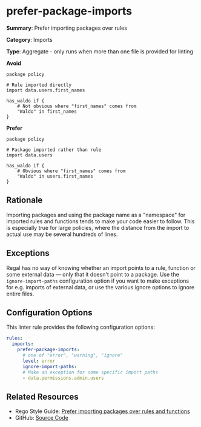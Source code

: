 # prefer-package-imports

**Summary**: Prefer importing packages over rules

**Category**: Imports

**Type**: Aggregate - only runs when more than one file is provided for linting

**Avoid**
```rego
package policy

# Rule imported directly
import data.users.first_names

has_waldo if {
    # Not obvious where "first_names" comes from
    "Waldo" in first_names
}
```

**Prefer**
```rego
package policy

# Package imported rather than rule
import data.users

has_waldo if {
    # Obvious where "first_names" comes from
    "Waldo" in users.first_names
}
```

## Rationale

Importing packages and using the package name as a "namespace" for imported rules and functions tends to make your code
easier to follow. This is especially true for large policies, where the distance from the import to actual use may be
several hundreds of lines.

## Exceptions

Regal has no way of knowing whether an import points to a rule, function or some external data — only that it doesn't
point to a package. Use the `ignore-import-paths` configuration option if you want to make exceptions for e.g. imports
of external data, or use the various ignore options to ignore entire files.

## Configuration Options

This linter rule provides the following configuration options:

```yaml
rules:
  imports:
    prefer-package-imports:
      # one of "error", "warning", "ignore"
      level: error
      ignore-import-paths:
      # Make an exception for some specific import paths
      - data.permissions.admin.users
```

## Related Resources

- Rego Style Guide: [Prefer importing packages over rules and functions](https://github.com/StyraInc/rego-style-guide#prefer-importing-packages-over-rules-and-functions)
- GitHub: [Source Code](https://github.com/open-policy-agent/regal/blob/main/bundle/regal/rules/imports/prefer-package-imports/prefer_package_imports.rego)
